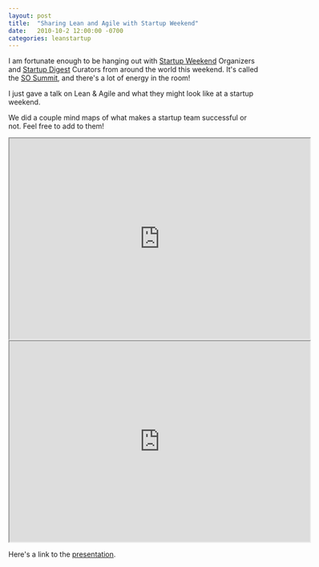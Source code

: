 ```yaml
---
layout: post
title:  "Sharing Lean and Agile with Startup Weekend"
date:   2010-10-2 12:00:00 -0700
categories: leanstartup
---
```

I am fortunate enough to be hanging out with <a href="http://startupweekend.org">Startup Weekend</a> Organizers and <a href="http://thestartupdigest.com">Startup Digest</a> Curators from around the world this weekend. It's called the <a href="http://www.sosummit.com/">SO Summit</a>, and there's a lot of energy in the room!

I just gave a talk on Lean &amp; Agile and what they might look like at a startup weekend.

We did a couple mind maps of what makes a startup team successful or not. Feel free to add to them!

<iframe src="http://crowdmap.barkingminds.com/maps/bf846000-b076-012d-d017-123139105061?embedded=true&amp;zoom=0.5" width="600" height="400"></iframe>

<iframe src="http://crowdmap.barkingminds.com/maps/7c002540-b077-012d-d017-123139105061?embedded=true&amp;zoom=0.5" width="600" height="400"></iframe>

Here's a link to the <a href="http://jeremylightsmith.com/files/lean_agile_at_startup_weekend.pdf">presentation</a>.

